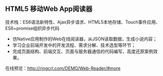 HTML5 移动Web App阅读器
---
技术栈：ES6语法新特性、Ajax异步请求、HTML5本地存储、Touch事件应用、ES6+promise组织异步代码
- 仿Native应用制作的Web在线阅读器，从JSON读取数据，生成小说内容；
- 学习企业前端开发中的开发流程、需求分解、技术选型等环节；
- 完成页面结构、前端交互、页面与服务器通信的代码编写，高度还原案例效果。

在线预览：<http://ringcrl.com/DEMO/Web-Reader/#more>
